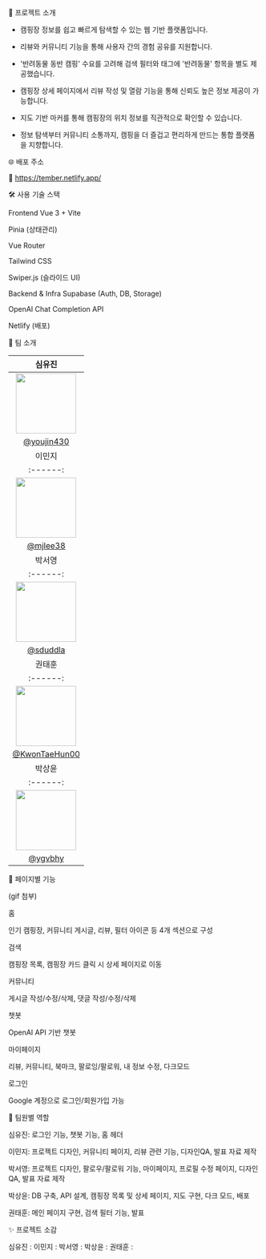 📌 프로젝트 소개  

- 캠핑장 정보를 쉽고 빠르게 탐색할 수 있는 웹 기반 플랫폼입니다.  

- 리뷰와 커뮤니티 기능을 통해 사용자 간의 경험 공유를 지원합니다.  

- '반려동물 동반 캠핑' 수요를 고려해 검색 필터와 태그에 '반려동물' 항목을 별도 제공했습니다.  

- 캠핑장 상세 페이지에서 리뷰 작성 및 열람 기능을 통해 신뢰도 높은 정보 제공이 가능합니다.  

- 지도 기반 마커를 통해 캠핑장의 위치 정보를 직관적으로 확인할 수 있습니다.  

- 정보 탐색부터 커뮤니티 소통까지, 캠핑을 더 즐겁고 편리하게 만드는 통합 플랫폼을 지향합니다.

🌐 배포 주소  

🔗 https://tember.netlify.app/

🛠 사용 기술 스택  

Frontend
Vue 3 + Vite

Pinia (상태관리)

Vue Router

Tailwind CSS

Swiper.js (슬라이드 UI)

Backend & Infra
Supabase (Auth, DB, Storage)

OpenAI Chat Completion API

Netlify (배포)

👥 팀 소개

| 심유진 |
|:------:|
| <img src="https://github.com/youjin430.png" width="120" /> |
| [@youjin430](https://github.com/youjin430) |
| 이민지 |
|:------:|
| <img src="https://github.com/mjlee38.png" width="120" /> |
| [@mjlee38](https://github.com/mjlee38) |
| 박서영 |
|:------:|
| <img src="https://github.com/sduddla.png" width="120" /> |
| [@sduddla](https://github.com/sduddla) |
| 권태훈 |
|:------:|
| <img src="https://github.com/KwonTaeHun00.png" width="120" /> |
| [@KwonTaeHun00](https://github.com/KwonTaeHun00) |
| 박상윤 |
|:------:|
| <img src="https://github.com/ygvbhy.png" width="120" /> |
| [@ygvbhy](https://github.com/ygvbhy) |


📄 페이지별 기능  

(gif 첨부)

홈  

인기 캠핑장, 커뮤니티 게시글, 리뷰, 필터 아이콘 등 4개 섹션으로 구성

검색  

캠핑장 목록, 캠핑장 카드 클릭 시 상세 페이지로 이동

커뮤니티  

게시글 작성/수정/삭제, 댓글 작성/수정/삭제

챗봇  

OpenAI API 기반 챗봇

마이페이지  

리뷰, 커뮤니티, 북마크, 팔로잉/팔로워, 내 정보 수정, 다크모드

로그인  

Google 계정으로 로그인/회원가입 가능


🙋 팀원별 역할  

심유진: 로그인 기능, 챗봇 기능, 홈 헤더

이민지: 프로젝트 디자인, 커뮤니티 페이지, 리뷰 관련 기능, 디자인QA, 발표 자료 제작

박서영: 프로젝트 디자인, 팔로우/팔로워 기능, 마이페이지, 프로필 수정 페이지, 디자인QA, 발표 자료 제작

박상윤: DB 구축, API 설계, 캠핑장 목록 및 상세 페이지, 지도 구현, 다크 모드, 배포

권태훈: 메인 페이지 구현, 검색 필터 기능, 발표

✨ 프로젝트 소감  

심유진 :
이민지 :
박서영 :
박상윤 :
권태훈 :